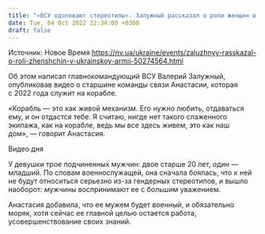 ```yaml
---
title: "«ВСУ одолевают стереотипы». Залужный рассказал о роли женщин в украинской армии"
date: Tue, 04 Oct 2022 22:34:00 +0300
draft: false
---
```

Источник: Новое Время https://nv.ua/ukraine/events/zaluzhnyy-rasskazal-o-roli-zhenshchin-v-ukrainskoy-armii-50274564.html


 Об этом написал главнокомандующий ВСУ Валерий Залужный, опубликовав видео о старшине команды связи Анастасии, которая с 2022 года служит на корабле.

«Корабль — это как живой механизм. Его нужно любить, отдаваться ему, и он отдастся тебе. Я считаю, нигде нет такого слаженного экипажа, как на корабле, ведь мы все здесь живем, это как наш дом», — говорит Анастасия.

 Видео дня   

У девушки трое подчиненных мужчин: двое старше 20 лет, один — младший. По словам военнослужащей, она сначала боялась, что к ней не будут относиться серьезно из-за гендерных стереотипов, и вышло наоборот: мужчины воспринимают ее с большим уважением.

Анастасия добавила, что ее мужем будет военный, и обязательно моряк, хотя сейчас ее главной целью остается работа, усовершенствование своих знаний.
